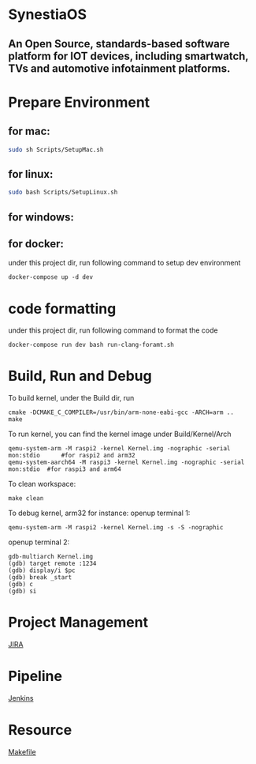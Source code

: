 # SynestiaOS
## An Open Source, standards-based software platform for IOT devices, including smartwatch, TVs and automotive infotainment platforms.

# Prepare Environment
## for mac:
``` bash
sudo sh Scripts/SetupMac.sh
```
## for linux:
``` bash
sudo bash Scripts/SetupLinux.sh
```
## for windows:

## for docker:
under this project dir, run following command to setup dev environment
```
docker-compose up -d dev
```

# code formatting
under this project dir, run following command to format the code 
```
docker-compose run dev bash run-clang-foramt.sh
``` 
# Build, Run and Debug
To build kernel, under the Build dir, run
```
cmake -DCMAKE_C_COMPILER=/usr/bin/arm-none-eabi-gcc -ARCH=arm ..
make
```
To run kernel, you can find the kernel image under Build/Kernel/Arch
```
qemu-system-arm -M raspi2 -kernel Kernel.img -nographic -serial mon:stdio      #for raspi2 and arm32
qemu-system-aarch64 -M raspi3 -kernel Kernel.img -nographic -serial mon:stdio  #for raspi3 and arm64
```
To clean workspace:
```
make clean
```
To debug kernel, arm32 for instance:
openup terminal 1:
```
qemu-system-arm -M raspi2 -kernel Kernel.img -s -S -nographic
```
openup terminal 2:
```
gdb-multiarch Kernel.img
(gdb) target remote :1234
(gdb) display/i $pc
(gdb) break _start
(gdb) c
(gdb) si
```
# Project Management
[JIRA](https://synestiaos.atlassian.net/)

# Pipeline
[Jenkins](http://ci.synestiaos.org/)

# Resource
[Makefile](https://wiki.ubuntu.org.cn/%E8%B7%9F%E6%88%91%E4%B8%80%E8%B5%B7%E5%86%99Makefile:%E6%A6%82%E8%BF%B0)
